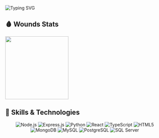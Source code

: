 <img src="https://readme-typing-svg.demolab.com/?lines=Welcome+to+my+GitHub!;I'm+a+Backend+Developer.;Falling,+learning,+and+moving+forward.;Still+standing,+still+coding." alt="Typing SVG" />


## 🩸 Wounds Stats

<a href="https://github.com/anuraghazra/convoychat">
  <img height=200 align="center" src="https://github-readme-stats.vercel.app/api/top-langs?username=Shitdogg&layout=compact&theme=tokyonight&langs_count=8&card_width=320" />
</a>

## 🚀 Skills & Technologies

<p align="center">
  <!-- Backend -->
  <img src="https://img.shields.io/badge/Node.js-339933?style=for-the-badge&logo=nodedotjs&logoColor=white" alt="Node.js" />
  <img src="https://img.shields.io/badge/Express.js-000000?style=for-the-badge&logo=express&logoColor=white" alt="Express.js" />
  <img src="https://img.shields.io/badge/Python-3776AB?style=for-the-badge&logo=python&logoColor=white" alt="Python" />
  
  <!-- Frontend -->
  <img src="https://img.shields.io/badge/React-20232A?style=for-the-badge&logo=react&logoColor=61DAFB" alt="React" />
  <img src="https://img.shields.io/badge/TypeScript-007ACC?style=for-the-badge&logo=typescript&logoColor=white" alt="TypeScript" />
  <img src="https://img.shields.io/badge/HTML5-E34F26?style=for-the-badge&logo=html5&logoColor=white" alt="HTML5" />
  
  <!-- Databases -->
  <img src="https://img.shields.io/badge/MongoDB-4EA94B?style=for-the-badge&logo=mongodb&logoColor=white" alt="MongoDB" />
  <img src="https://img.shields.io/badge/MySQL-005C84?style=for-the-badge&logo=mysql&logoColor=white" alt="MySQL" />
  <img src="https://img.shields.io/badge/PostgreSQL-316192?style=for-the-badge&logo=postgresql&logoColor=white" alt="PostgreSQL" />
  <img src="https://img.shields.io/badge/Microsoft_SQL_Server-CC2927?style=for-the-badge&logo=microsoft-sql-server&logoColor=white" alt="SQL Server" />
</p>

<!--
## 📝 Activity
![GitHub Contributions](https://github-readme-activity-graph.cyclic.app/graph?username=Shitdogg&theme=dracula)
-->

<!--
## ⏳ Wakatime Stats
![Wakatime Stats](https://wakatime.com/share/@<your_username>/<your_wakatime_graph>.svg)
-->

<!--
## 🔍 About Me
- 🔭 I'm currently working on ...
- 🌱 I'm currently learning ...
- 👯 I'm looking to collaborate on ...
- 🤔 I'm looking for help with ...
- 💬 Ask me about ...
- 📫 How to reach me: ...
- 😄 Pronouns: ...
- ⚡ Fun fact: ...


<div align="center">
  
  
  [![GitHub followers](https://img.shields.io/github/followers/Shitdogg?style=social)](https://github.com/Shitdogg)
  
</div>
-->
